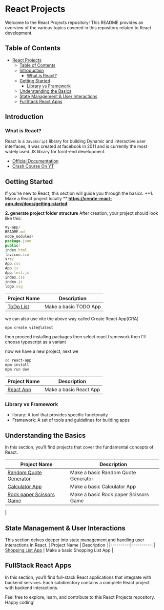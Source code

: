 # React Projects

Welcome to the React Projects repository! This README provides an overview of the various topics covered in this
repository related to React development.

## Table of Contents

- [React Projects](#react-projects)
  - [Table of Contents](#table-of-contents)
  - [Introduction](#introduction)
    - [What is React?](#what-is-react)
  - [Getting Started](#getting-started)
    - [Library vs Framework](#library-vs-framework)
  - [Understanding the Basics](#understanding-the-basics)
  - [State Management \& User Interactions](#state-management--user-interactions)
  - [FullStack React Apps](#fullstack-react-apps)

## Introduction
### What is React?
React is a `JavaScript` library for building Dynamic and interactive user interfaces, it was created at facebook in 2011
and is currently the most widely used JS library for fornt-end development.

- [Official Documentation](https://react.dev/learn)
- [Crash Course On YT](https://www.youtube.com/watch?v=SqcY0GlETPk)


## Getting Started

If you're new to React, this section will guide you through the basics.
**1. Make a React project locally **
**https://create-react-app.dev/docs/getting-started**

**2. generate project folder structure**
After creation, your project should look like this:
```javascript
my-app/
README.md
node_modules/
package.json
public/
index.html
favicon.ico
src/
App.css
App.js
App.test.js
index.css
index.js
logo.svg
```

| Project Name | Description |
|----------|----------|
| [ToDo List](getting-started/to-do) | Make a basic TODO App |


we can also use vite the above way called Create React App(CRA)

```bash
npm create vite@latest
```
then proceed installing packages
then select react framework
then I'll choose typescript as a variant

now we have a new project, next we

```bash
cd react-app
npm install
npm run dev
```

| Project Name | Description |
|----------|----------|
| [React App](getting-started/react-app) | Make a basic React App |

### Library vs Framework
- library: A tool that provides specific functonaity
- Framework: A set of tools and guidelines for building apps

## Understanding the Basics

In this section, you'll find projects that cover the fundamental concepts of React.

| Project Name | Description |
|----------|----------|
| [Random Quote Generator](understanding-the-basics/random-quote-generator) | Make a basic Random Quote Generator |
| [Calculator App](understanding-the-basics/calculator-app) | Make a basic Calculator App |
| [Rock paper Scissors Game](understanding-the-basics/rock-paper-scissors-game) | Make a basic Rock paper Scissors Game
|
## State Management & User Interactions

This section delves deeper into state management and handling user interactions in React.
| Project Name | Description |
|----------|----------|
| [Shopping List App](shopping-list) | Make a basic Shopping List App |

## FullStack React Apps

In this section, you'll find full-stack React applications that integrate with backend services.
Each subdirectory contains a complete React project with backend interactions.

Feel free to explore, learn, and contribute to this React Projects repository. Happy coding!
